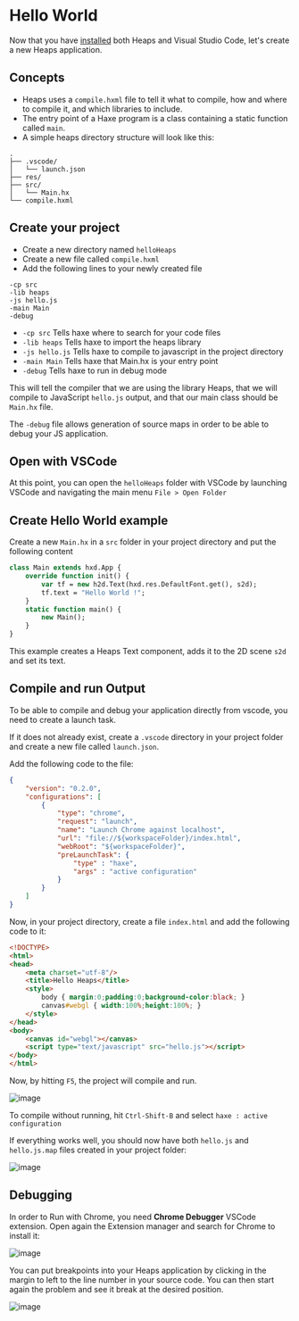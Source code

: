 # Hello World

Now that you have [installed](https://github.com/HeapsIO/heaps/wiki/Installation) both Heaps and Visual Studio Code, let's create a new Heaps application.

## Concepts
* Heaps uses a `compile.hxml` file to tell it what to compile, how and where to compile it, and which libraries to include.
* The entry point of a Haxe program is a class containing a static function called `main`.
* A simple heaps directory structure will look like this:
```
.
├── .vscode/
│   └── launch.json
├── res/
├── src/
│   └── Main.hx
└── compile.hxml
```

## Create your project

* Create a new directory named `helloHeaps`
* Create a new file called `compile.hxml`
* Add the following lines to your newly created file
```
-cp src
-lib heaps
-js hello.js
-main Main
-debug
```

* `-cp src` Tells haxe where to search for your code files
* `-lib heaps` Tells haxe to import the heaps library
* `-js hello.js` Tells haxe to compile to javascript in the project directory
* `-main Main` Tells haxe that Main.hx is your entry point
* `-debug` Tells haxe to run in debug mode

This will tell the compiler that we are using the library Heaps, that we will compile to JavaScript `hello.js` output, and that our main class should be `Main.hx` file.

The `-debug` file allows generation of source maps in order to be able to debug your JS application.

## Open with VSCode

At this point, you can open the `helloHeaps` folder with VSCode by launching VSCode and navigating the main menu `File > Open Folder`

## Create Hello World example

Create a new `Main.hx` in a `src` folder in your project directory and put the following content

```haxe
class Main extends hxd.App {
	override function init() {
		var tf = new h2d.Text(hxd.res.DefaultFont.get(), s2d);
		tf.text = "Hello World !";
	}
	static function main() {
		new Main();
	}
}
```

This example creates a Heaps Text component, adds it to the 2D scene `s2d` and set its text.

## Compile and run Output
To be able to compile and debug your application directly from vscode, you need to create a launch task.

If it does not already exist, create a `.vscode` directory in your project folder and create a new file called `launch.json`.

Add the following code to the file:
```json
{
	"version": "0.2.0",
	"configurations": [
		{
			"type": "chrome",
			"request": "launch",
			"name": "Launch Chrome against localhost",
			"url": "file://${workspaceFolder}/index.html",
			"webRoot": "${workspaceFolder}",
			"preLaunchTask": {
				"type" : "haxe",
				"args" : "active configuration"
			}
		}
	]
}
```

Now, in your project directory, create a file `index.html` and add the following code to it:

```html
<!DOCTYPE>
<html>
<head>
	<meta charset="utf-8"/>
	<title>Hello Heaps</title>
	<style>
		body { margin:0;padding:0;background-color:black; }
		canvas#webgl { width:100%;height:100%; } 
	</style>
</head>
<body>
	<canvas id="webgl"></canvas>
	<script type="text/javascript" src="hello.js"></script>
</body>
</html>
```


Now, by hitting `F5`, the project will compile and run.

![image](https://user-images.githubusercontent.com/1022912/45916668-43511c00-be6a-11e8-8e2c-0d280dedebef.png)

To compile without running, hit `Ctrl-Shift-B` and select `haxe : active configuration`

If everything works well, you should now have both `hello.js` and `hello.js.map` files created in your project folder:

![image](https://user-images.githubusercontent.com/1022912/45916520-e6ecfd00-be67-11e8-925c-a762c7950045.png)

## Debugging

In order to Run with Chrome, you need **Chrome Debugger** VSCode extension. Open again the Extension manager and search for Chrome to install it:

![image](https://user-images.githubusercontent.com/1022912/45916600-0fc1c200-be69-11e8-8c4e-19cb5212d85a.png)

You can put breakpoints into your Heaps application by clicking in the margin to left to the line number in your source code. You can then start again the problem and see it break at the desired position.

![image](https://user-images.githubusercontent.com/1022912/45916676-6bd91600-be6a-11e8-99a1-b15567ee4ec7.png)
